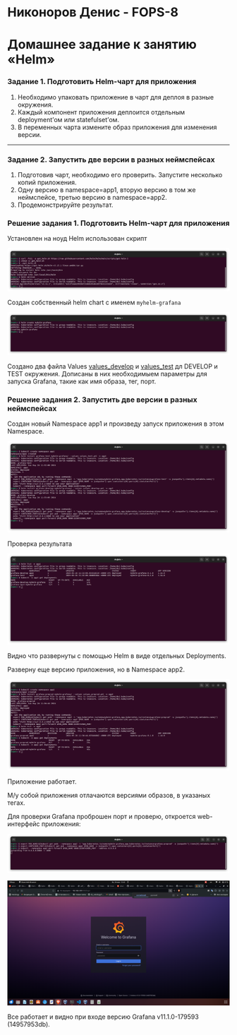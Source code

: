 # Никоноров Денис - FOPS-8
# Домашнее задание к занятию «Helm»

### Задание 1. Подготовить Helm-чарт для приложения

1. Необходимо упаковать приложение в чарт для деплоя в разные окружения. 
2. Каждый компонент приложения деплоится отдельным deployment’ом или statefulset’ом.
3. В переменных чарта измените образ приложения для изменения версии.

------
### Задание 2. Запустить две версии в разных неймспейсах

1. Подготовив чарт, необходимо его проверить. Запуститe несколько копий приложения.
2. Одну версию в namespace=app1, вторую версию в том же неймспейсе, третью версию в namespace=app2.
3. Продемонстрируйте результат.

### Решение задания 1. Подготовить Helm-чарт для приложения

Установлен на ноуд Helm использован скрипт

![alt text](img/1.png)

Создан собственный helm chart с именем `myhelm-grafana`

![alt text](img/2.png)

Создано два файла Values [values_develop](/values_develop.yml) и [values_test](/values_test.yml) дл DEVELOP и TEST окружения.
Дописаны в них необходимыем параметры для запуска Grafana, такие как имя образа, тег, порт.

### Решение задания 2. Запустить две версии в разных неймспейсах

Создан новый Namespace app1 и произведу запуск приложения в этом Namespace.

![alt text](img/3.png)

Проверка результата

![alt text](img/4.png)

Видно что развернуты с помощью Helm в виде отдельных Deployments.

Разверну еще версию приложения, но в Namespace app2.

![alt text](img/5.png)

Приложение работает.

М/у собой приложения отлачаются версиями образов, в указаных тегах.

Для проверки Grafana проброшен порт и проверю, откроется web-интерфейс приложения:

![alt text](img/6.png)

![alt text](img/7.png)

Все работает и видно при входе версию Grafana v11.1.0-179593 (14957953db).